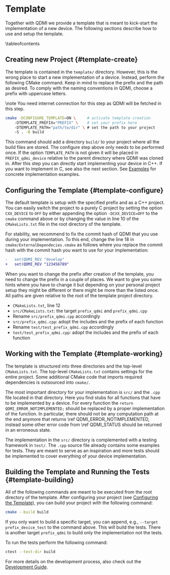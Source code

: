 # Template

<!-- IMPORTANT: Keep the line above as the first line. -->
<!-- This file is a static page and included in the ./CMakeLists.txt file. -->

Together with QDMI we provide a template that is meant to kick-start the implementation of a new
device. The following sections describe how to use and setup the template.

\tableofcontents

## Creating new Project {#template-create}

The template is contained in the `template/` directory. However, this is the wrong place to start a
new implementation of a device. Instead, perform the following CMake command. Keep in mind to
replace the prefix and the path as desired. To comply with the naming conventions in QDMI, choose a
prefix with uppercase letters.

\note You need internet connection for this step as QDMI will be fetched in this step.

```sh
cmake -DCONFIGURE_TEMPLATE=ON \     # activate template creation
    -DTEMPLATE_PREFIX="PREFIX" \    # set your prefix here
    -DTEMPLATE_PATH="path/to/dir" \ # set the path to your project
    -S . -B build
```

This command should add a directory `build/` to your project where all the build files are stored.
The configure step above only needs to be performed once. If the option `TEMPLATE_PATH` is not given
it will be placed in `PREFIX_qdmi_device` relative to the parent directory where QDMI was cloned in.
After this step you can directly start implementing your device in C++. If you want to implement in
C, see also the next section. See [Examples](examples.md) for concrete implementation examples.

## Configuring the Template {#template-configure}

The default template is setup with the specified prefix and as a C++ project. You can easily switch
the project to a purely C project by setting the option `CXX_DEVICE` to `OFF` by either appending
the option `-DCXX_DEVICE=OFF` to the `cmake` command above or by changing the value in line 10 of
the `CMakeLists.txt` file in the root directory of the template.

For stability, we recommend to fix the commit hash of QDMI that you use during your implementation.
To this end, change the line 18 in `cmake/ExternalDependecies.cmake` as follows where you replace
the commit hash with the commit hash you want to use for your implementation:

```diff
-   set(QDMI_REV "develop"
+   set(QDMI_REV "123456789"
```

When you want to change the prefix after creation of the template, you need to change the prefix in
a couple of places. We want to give you some hints where you have to change it but depending on your
personal project setup they might be different or there might be more than the listed once. All
paths are given relative to the root of the template project directory.

- `CMakeLists.txt`, line 12
- `src/CMakeLists.txt`: the target `prefix_qdmi` and `prefix_qdmi.cpp`
- Rename `src/prefix_qdmi.cpp` accordingly
- `src/prefix_qdmi.cpp`: adopt the includes and the prefix of each function
- Rename `test/test_prefix_qdmi.cpp` accordingly
- `test/test_prefix_qdmi.cpp`: adopt the includes and the prefix of each function

## Working with the Template {#template-working}

The template is structured into three directories and the top-level `CMakeLists.txt`. The top-level
`CMakeLists.txt` contains settings for the entire project. Some additional CMake code that imports
required dependencies is outsourced into `cmake/`.

The most important directory for your implementation is `src/` and the `.cpp` file located in that
directory. Here you find stubs for all functions that have to be implemented by a device. For every
function the `return QDMI_ERROR_NOTIMPLEMENTED;` should be replaced by a proper implementation of
the function. In particular, there should not be any computation path at the end anymore that
returns \ref QDMI_ERROR_NOTIMPLEMENTED, instead some other error code from \ref QDMI_STATUS should
be returned in an erroneous state.

The implementation in the `src/` directory is complemented with a testing framework in `test/`. The
`.cpp` source file already contains some examples for tests. They are meant to serve as an
inspiration and more tests should be implemented to cover everything of your device implementation.

## Building the Template and Running the Tests {#template-building}

All of the following commands are meant to be executed from the root directory of the template.
After configuring your project (see [Configuring the Template](#template-configure)), you can build
your project with the following command:

```sh
cmake --build build
```

If you only want to build a specific target, you can append, e.g., `--target prefix_device_test` to
the command above. This will build the tests. There is another target `prefix_qdmi` to build only
the implementation not the tests.

To run the tests perform the following command:

```sh
ctest --test-dir build
```

For more details on the development process, also check out the [Development Guide](guide.md).
